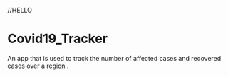 //HELLO
# Covid19_Tracker
An app that is used to track the number of affected cases and recovered cases over a region .
